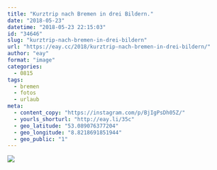 ```yaml
---
title: "Kurztrip nach Bremen in drei Bildern."
date: "2018-05-23"
datetime: "2018-05-23 22:15:03"
id: "34646"
slug: "kurztrip-nach-bremen-in-drei-bildern"
url: "https://eay.cc/2018/kurztrip-nach-bremen-in-drei-bildern/"
author: "eay"
format: "image"
categories:
  - 0815
tags:
  - bremen
  - fotos
  - urlaub
meta:
  - content_copy: "https://instagram.com/p/BjIgPsDh05Z/"
  - yourls_shorturl: "http://eay.li/35c"
  - geo_latitude: "53.089076377204"
  - geo_longitude: "8.8218691851944"
  - geo_public: "1"
---
```


![](https://eay.cc/uploads/2018/kurztrip-bremen.jpeg)
